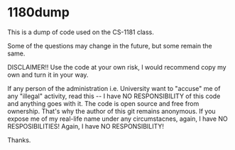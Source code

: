 # 1180dump
This is a dump of code used on the CS-1181 class.

Some of the questions may change in the future, but some remain the same.

DISCLAIMER!! Use the code at your own risk, I would recommend copy my own and turn it in your way.

If any person of the administration i.e. University want to "accuse" me of any "illegal" activity, read this -- I have NO RESPONSIBILITY of this code and anything goes with it. The code is open source and free from ownership. That's why the author of this git remains anonymous. If you expose me of my real-life name under any circumstacnes, again, I have NO RESPOSIBILITIES! Again, I have NO RESPONSIBILITY!

Thanks.
